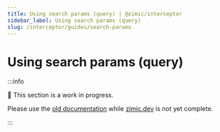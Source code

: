 ```yaml
---
title: Using search params (query) | @zimic/interceptor
sidebar_label: Using search params (query)
slug: /interceptor/guides/search-params
---
```


# Using search params (query)

:::info

🚧 This section is a work in progress.

Please use the [old documentation](https://github.com/zimicjs/zimic/wiki) while [zimic.dev](https://zimic.dev) is not
yet complete.

:::
